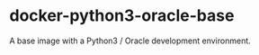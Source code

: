 docker-python3-oracle-base
==========================

A base image with a Python3 / Oracle development environment.
